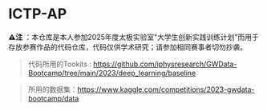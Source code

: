 # ICTP-AP

**⚠️注** ：本仓库是本人参加2025年度太极实验室"大学生创新实践训练计划"而用于存放参赛作品的代码仓库，代码仅供学术研究；请参加相同赛事者切勿抄袭。
> 代码所用的Tookits : https://github.com/iphysresearch/GWData-Bootcamp/tree/main/2023/deep_learning/baseline

> 所用的数据集：https://www.kaggle.com/competitions/2023-gwdata-bootcamp/data
